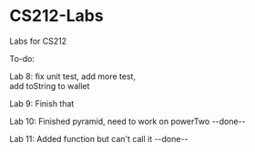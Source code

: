 # CS212-Labs
Labs for CS212

To-do: 

Lab 8: 
fix unit test, add more test,  
add toString to wallet 

Lab 9: 
Finish that

Lab 10:
Finished pyramid, need to work on powerTwo
--done--

Lab 11:
Added function but can't call it
--done--